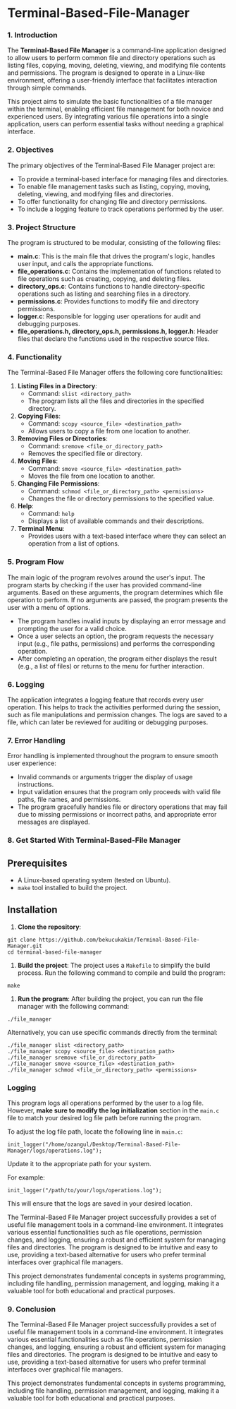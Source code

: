 # Terminal-Based-File-Manager

### 1. Introduction

The **Terminal-Based File Manager** is a command-line application designed to allow users to perform common file and directory operations such as listing files, copying, moving, deleting, viewing, and modifying file contents and permissions. The program is designed to operate in a Linux-like environment, offering a user-friendly interface that facilitates interaction through simple commands.

This project aims to simulate the basic functionalities of a file manager within the terminal, enabling efficient file management for both novice and experienced users. By integrating various file operations into a single application, users can perform essential tasks without needing a graphical interface.

### 2. Objectives

The primary objectives of the Terminal-Based File Manager project are:

- To provide a terminal-based interface for managing files and directories.
- To enable file management tasks such as listing, copying, moving, deleting, viewing, and modifying files and directories.
- To offer functionality for changing file and directory permissions.
- To include a logging feature to track operations performed by the user.

### 3. Project Structure

The program is structured to be modular, consisting of the following files:

- **main.c**: This is the main file that drives the program's logic, handles user input, and calls the appropriate functions.
- **file_operations.c**: Contains the implementation of functions related to file operations such as creating, copying, and deleting files.
- **directory_ops.c**: Contains functions to handle directory-specific operations such as listing and searching files in a directory.
- **permissions.c**: Provides functions to modify file and directory permissions.
- **logger.c**: Responsible for logging user operations for audit and debugging purposes.
- **file_operations.h, directory_ops.h, permissions.h, logger.h**: Header files that declare the functions used in the respective source files.

### 4. Functionality

The Terminal-Based File Manager offers the following core functionalities:

1. **Listing Files in a Directory**:
    - Command: `slist <directory_path>`
    - The program lists all the files and directories in the specified directory.
2. **Copying Files**:
    - Command: `scopy <source_file> <destination_path>`
    - Allows users to copy a file from one location to another.
3. **Removing Files or Directories**:
    - Command: `sremove <file_or_directory_path>`
    - Removes the specified file or directory.
4. **Moving Files**:
    - Command: `smove <source_file> <destination_path>`
    - Moves the file from one location to another.
5. **Changing File Permissions**:
    - Command: `schmod <file_or_directory_path> <permissions>`
    - Changes the file or directory permissions to the specified value.
6. **Help**:
    - Command: `help`
    - Displays a list of available commands and their descriptions.
7. **Terminal Menu**:
    - Provides users with a text-based interface where they can select an operation from a list of options.

### 5. Program Flow

The main logic of the program revolves around the user's input. The program starts by checking if the user has provided command-line arguments. Based on these arguments, the program determines which file operation to perform. If no arguments are passed, the program presents the user with a menu of options.

- The program handles invalid inputs by displaying an error message and prompting the user for a valid choice.
- Once a user selects an option, the program requests the necessary input (e.g., file paths, permissions) and performs the corresponding operation.
- After completing an operation, the program either displays the result (e.g., a list of files) or returns to the menu for further interaction.

### 6. Logging

The application integrates a logging feature that records every user operation. This helps to track the activities performed during the session, such as file manipulations and permission changes. The logs are saved to a file, which can later be reviewed for auditing or debugging purposes.

### 7. Error Handling

Error handling is implemented throughout the program to ensure smooth user experience:

- Invalid commands or arguments trigger the display of usage instructions.
- Input validation ensures that the program only proceeds with valid file paths, file names, and permissions.
- The program gracefully handles file or directory operations that may fail due to missing permissions or incorrect paths, and appropriate error messages are displayed.

### 8. Get Started With Terminal-Based-File Manager

## Prerequisites

- A Linux-based operating system (tested on Ubuntu).
- `make` tool installed to build the project.

## Installation

1. **Clone the repository**:

```
git clone https://github.com/bekucukakin/Terminal-Based-File-Manager.git
cd terminal-based-file-manager

```

1. **Build the project**:
The project uses a `Makefile` to simplify the build process. Run the following command to compile and build the program:

```
make
```

1. **Run the program**:
After building the project, you can run the file manager with the following command:

```
./file_manager
```

Alternatively, you can use specific commands directly from the terminal:

```
./file_manager slist <directory_path>
./file_manager scopy <source_file> <destination_path>
./file_manager sremove <file_or_directory_path>
./file_manager smove <source_file> <destination_path>
./file_manager schmod <file_or_directory_path> <permissions>
```

### Logging

This program logs all operations performed by the user to a log file. However, **make sure to modify the log initialization** section in the `main.c` file to match your desired log file path before running the program.

To adjust the log file path, locate the following line in `main.c`:

```
init_logger("/home/ozangul/Desktop/Terminal-Based-File-Manager/logs/operations.log");

```

Update it to the appropriate path for your system.

For example:

```
init_logger("/path/to/your/logs/operations.log");
```

This will ensure that the logs are saved in your desired location.

The Terminal-Based File Manager project successfully provides a set of useful file management tools in a command-line environment. It integrates various essential functionalities such as file operations, permission changes, and logging, ensuring a robust and efficient system for managing files and directories. The program is designed to be intuitive and easy to use, providing a text-based alternative for users who prefer terminal interfaces over graphical file managers.

This project demonstrates fundamental concepts in systems programming, including file handling, permission management, and logging, making it a valuable tool for both educational and practical purposes.



### 9. Conclusion

The Terminal-Based File Manager project successfully provides a set of useful file management tools in a command-line environment. It integrates various essential functionalities such as file operations, permission changes, and logging, ensuring a robust and efficient system for managing files and directories. The program is designed to be intuitive and easy to use, providing a text-based alternative for users who prefer terminal interfaces over graphical file managers.

This project demonstrates fundamental concepts in systems programming, including file handling, permission management, and logging, making it a valuable tool for both educational and practical purposes.
